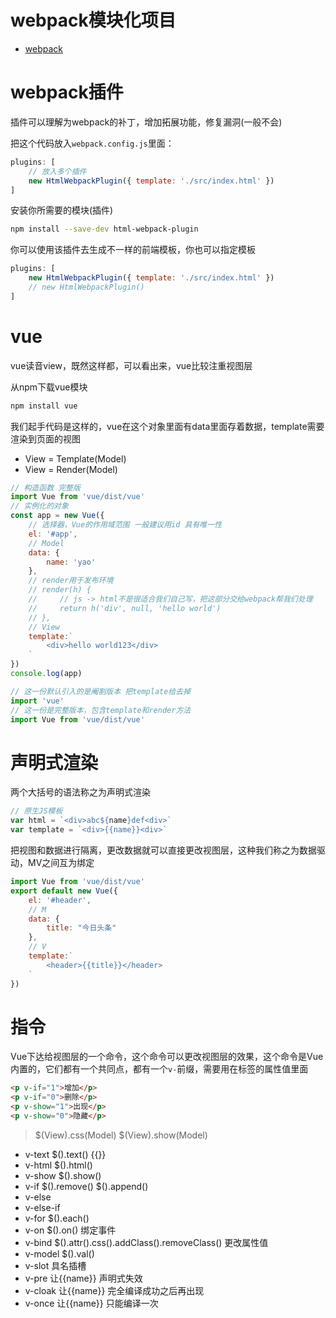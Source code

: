 # webpack模块化项目

- [webpack](./webpack)

# webpack插件

插件可以理解为webpack的补丁，增加拓展功能，修复漏洞(一般不会)

把这个代码放入`webpack.config.js`里面：
```js
plugins: [
    // 放入多个插件
    new HtmlWebpackPlugin({ template: './src/index.html' })
]
```
安装你所需要的模块(插件)
```bash
npm install --save-dev html-webpack-plugin
```
你可以使用该插件去生成不一样的前端模板，你也可以指定模板
```js
plugins: [
    new HtmlWebpackPlugin({ template: './src/index.html' })
    // new HtmlWebpackPlugin()
]
```

# vue

vue读音view，既然这样都，可以看出来，vue比较注重视图层

从npm下载vue模块
```bash
npm install vue
```
我们起手代码是这样的，vue在这个对象里面有data里面存着数据，template需要渲染到页面的视图

- View = Template(Model)
- View = Render(Model)
```js
// 构造函数 完整版
import Vue from 'vue/dist/vue'
// 实例化的对象
const app = new Vue({
    // 选择器，Vue的作用域范围 一般建议用id 具有唯一性
    el: '#app',
    // Model
    data: {
        name: 'yao'
    },
    // render用于发布环境
    // render(h) {
    //     // js -> html不是很适合我们自己写，把这部分交给webpack帮我们处理
    //     return h('div', null, 'hello world')
    // },
    // View
    template:`
        <div>hello world123</div>
    `
})
console.log(app)
```

```js
// 这一份默认引入的是阉割版本 把template给去掉
import 'vue'
// 这一份是完整版本，包含template和render方法
import Vue from 'vue/dist/vue'
```

# 声明式渲染

两个大括号的语法称之为声明式渲染
```js
// 原生JS模板
var html = `<div>abc${name}def<div>`
var template = `<div>{{name}}<div>`
```

把视图和数据进行隔离，更改数据就可以直接更改视图层，这种我们称之为数据驱动，MV之间互为绑定
```js
import Vue from 'vue/dist/vue'
export default new Vue({
    el: '#header',
    // M
    data: {
        title: "今日头条"
    },
    // V
    template:`
        <header>{{title}}</header>
    `
})
```

# 指令

Vue下达给视图层的一个命令，这个命令可以更改视图层的效果，这个命令是Vue内置的，它们都有一个共同点，都有一个`v-`前缀，需要用在标签的属性值里面

```html
<p v-if="1">增加</p>
<p v-if="0">删除</p>
<p v-show="1">出现</p>
<p v-show="0">隐藏</p>
```

> $(View).css(Model)
> $(View).show(Model)

- v-text $().text()   {{}}
- v-html $().html()
- v-show $().show()
- v-if $().remove() $().append()
- v-else
- v-else-if
- v-for $().each()
- v-on $().on() 绑定事件
- v-bind $().attr().css().addClass().removeClass() 更改属性值
- v-model $().val()
- v-slot 具名插槽
- v-pre 让{{name}} 声明式失效
- v-cloak 让{{name}} 完全编译成功之后再出现
- v-once 让{{name}} 只能编译一次